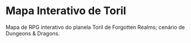 # Mapa Interativo de Toril

Mapa de RPG interativo do planela Toril de Forgotten Realms; cenário de Dungeons & Dragons.

